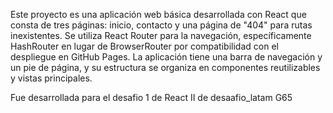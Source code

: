 Este proyecto es una aplicación web básica desarrollada con React que consta de tres páginas: inicio, contacto y una página de "404" para rutas inexistentes. Se utiliza React Router para la navegación, específicamente HashRouter en lugar de BrowserRouter por compatibilidad con el despliegue en GitHub Pages. La aplicación tiene una barra de navegación y un pie de página, y su estructura se organiza en componentes reutilizables y vistas principales.

Fue desarrollada para el desafio 1 de React II de desaafio_latam G65